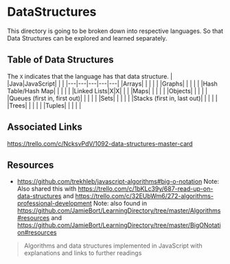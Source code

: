 # DataStructures

This directory is going to be broken down into respective languages.
So that Data Structures can be explored and learned separately.

## Table of Data Structures
The `X` indicates that the language has that data structure.
|   |Java|JavaScript|   |   |
|---|---|---|---|---|
|Arrays|   |   |   |   |
|Graphs|   |   |   |   |
|Hash Table/Hash Map|   |   |   |   |
|Linked Lists|X|X|   |   |
|Maps|   |   |   |   |
|Objects|   |   |   |   |
|Queues (first in, first out)|   |   |   |   |
|Sets|   |   |   |   |
|Stacks (first in, last out)|   |   |   |   |
|Trees|   |   |   |   |
|Tuples|   |   |   |   |

## Associated Links

https://trello.com/c/NcksvPdV/1092-data-structures-master-card

## Resources

* https://github.com/trekhleb/javascript-algorithms#big-o-notation 
Note: Also shared this with https://trello.com/c/1bKLc39y/687-read-up-on-data-structures  and https://trello.com/c/32EUbWm6/272-algorithms-professional-development
Note: also found in https://github.com/JamieBort/LearningDirectory/tree/master/Algorithms#resources and https://github.com/JamieBort/LearningDirectory/tree/master/BigONotation#resources
>Algorithms and data structures implemented in JavaScript with explanations and links to further readings